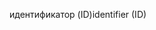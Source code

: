 <span data-ttu-id="ea248-101">идентификатор (ID)</span><span class="sxs-lookup"><span data-stu-id="ea248-101">identifier (ID)</span></span>